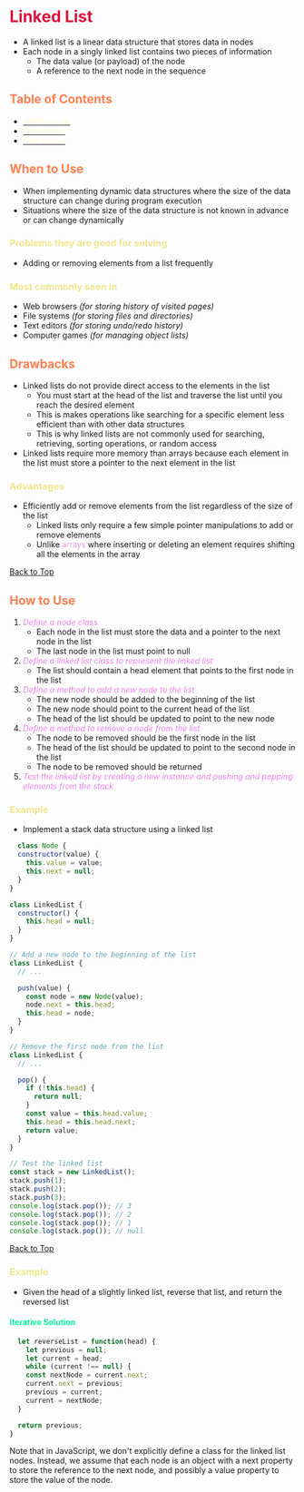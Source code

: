 <style>
r { color: Crimson }
o { color: Coral }
y { color: Khaki }
g { color: MediumSpringGreen }
b { color: SkyBlue }
i { color: Violet }
h { color:  Plum }
hh { color: Pink }
l { color: Lemonchiffon}
</style>

# <r>Linked List</r>

* A linked list is a linear data structure that stores data in nodes
* Each node in a singly linked list contains two pieces of information
  * The data value (or payload) of the node
  * A reference to the next node in the sequence

## <h2 id='table-of-contents'><o>Table of Contents</o></h2>
* [<l>When to use</l>](#when-to-use)
* [<l>Drawbacks</l>](#drawbacks)
* [<l>How to use</l>](#how-to-use)

## <h2 id='when-to-use'><o>When to Use</o></h2>
* When implementing dynamic data structures where the size of the data structure can change during program execution
* Situations where the size of the data structure is not known in advance or can change dynamically

### <y>Problems they are good for solving</y>
* Adding or removing elements from a list frequently

### <y>Most commonly seen in</y>
* Web browsers *(for storing history of visited pages)*
* File systems *(for storing files and directories)*
* Text editors *(for storing undo/redo history)*
* Computer games *(for managing object lists)*

## <h2 id='drawbacks'><o>Drawbacks</o></h2>
* Linked lists do not provide direct access to the elements in the list
    * You must start at the head of the list and traverse the list until you reach the desired element
    * This is makes operations like  searching for a specific element less efficient than with other data structures
    * This is why linked lists are not commonly used for searching, retrieving, sorting operations, or random access
* Linked lists require more memory than arrays because each element in the list must store a pointer to the next element in the list

### <y>Advantages</y>
* Efficiently add or remove elements from the list regardless of the size of the list
    * Linked lists only require a few simple pointer manipulations to add or remove elements
    * Unlike <h>arrays</h> where inserting or deleting an element requires shifting all the elements in the array

[Back to Top](#table-of-contents)

## <h2 id='how-to-use'><o>How to Use</o></h2>
1. <i>Define a node class</i>
    * Each node in the list must store the data and a pointer to the next node in the list
    * The last node in the list must point to null
2. <i>Define a linked list class to represent the linked list</i>
    * The list should contain a head element that points to the first node in the list
3. <i>Define a method to add a new node to the list</i>
    * The new node should be added to the beginning of the list
    * The new node should point to the current head of the list
    * The head of the list should be updated to point to the new node
4. <i>Define a method to remove a node from the list</i>
    * The node to be removed should be the first node in the list
    * The head of the list should be updated to point to the second node in the list
    * The node to be removed should be returned
5. <i>Test the linked list by creating a new instance and pushing and popping elements from the stack</i>

### <y>Example</y>
* Implement a stack data structure using a linked list
```javascript
  class Node {
  constructor(value) {
    this.value = value;
    this.next = null;
  }
}

class LinkedList {
  constructor() {
    this.head = null;
  }
}

// Add a new node to the beginning of the list
class LinkedList {
  // ...

  push(value) {
    const node = new Node(value);
    node.next = this.head;
    this.head = node;
  }
}

// Remove the first node from the list
class LinkedList {
  // ...

  pop() {
    if (!this.head) {
      return null;
    }
    const value = this.head.value;
    this.head = this.head.next;
    return value;
  }
}

// Test the linked list 
const stack = new LinkedList();
stack.push(1);
stack.push(2);
stack.push(3);
console.log(stack.pop()); // 3
console.log(stack.pop()); // 2
console.log(stack.pop()); // 1
console.log(stack.pop()); // null
```

[Back to Top](#table-of-contents)

### <y>Example</y>

* Given the head of a slightly linked list, reverse that list, and return the reversed list

#### <g>Iterative Solution</g>
```javascript
  let reverseList = function(head) {
    let previous = null;
    let current = head;
    while (current !== null) {
    const nextNode = current.next;
    current.next = previous;
    previous = current;
    current = nextNode;
  }

  return previous;
}
```

Note that in JavaScript, we don't explicitly define a class for the linked list nodes. Instead, we assume that each node is an object with a next property to store the reference to the next node, and possibly a value property to store the value of the node.